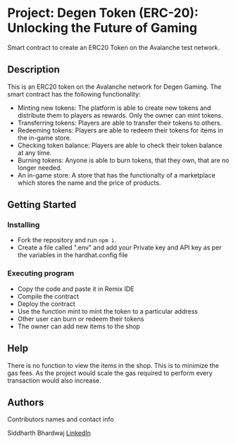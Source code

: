 # Project: Degen Token (ERC-20): Unlocking the Future of Gaming

Smart contract to create an ERC20 Token on the Avalanche test network.

## Description

This is an ERC20 token on the Avalanche network for Degen Gaming. The smart contract has the following functionality:

- Minting new tokens: The platform is able to create new tokens and distribute them to players as rewards. Only the owner can mint tokens.
- Transferring tokens: Players are able to transfer their tokens to others.
- Redeeming tokens: Players are able to redeem their tokens for items in the in-game store.
- Checking token balance: Players are able to check their token balance at any time.
- Burning tokens: Anyone is able to burn tokens, that they own, that are no longer needed.
- An in-game store: A store that has the functionalty of a marketplace which stores the name and the price of products.

## Getting Started

### Installing

- Fork the repository and run `npm i`.
- Create a file called ".env" and add your Private key and API key as per the variables in the hardhat.config file

### Executing program

- Copy the code and paste it in Remix IDE
- Compile the contract
- Deploy the contract
- Use the function mint to mint the token to a particular address
- Other user can burn or redeem their tokens
- The owner can add new items to the shop

## Help

There is no function to view the items in the shop. This is to minimize the gas fees. As the project would scale the gas required to perform every transaction would also increase.

## Authors

Contributors names and contact info

Siddharth Bhardwaj
[LinkedIn](https://www.linkedin.com/in/siddharth-bhardwaj-tug/)
